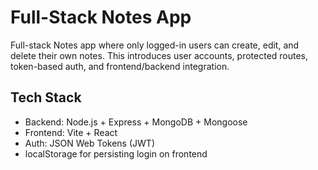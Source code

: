 # Full-Stack Notes App

Full-stack Notes app where only logged-in users can create, edit, and delete their own notes. This introduces user accounts, protected routes, token-based auth, and frontend/backend integration.

## Tech Stack

- Backend: Node.js + Express + MongoDB + Mongoose
- Frontend: Vite + React
- Auth: JSON Web Tokens (JWT)
- localStorage for persisting login on frontend
